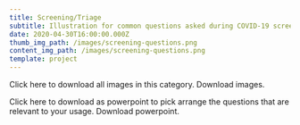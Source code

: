 ```yaml
---
title: Screening/Triage
subtitle: Illustration for common questions asked during COVID-19 screening and triage.
date: 2020-04-30T16:00:00.000Z
thumb_img_path: /images/screening-questions.png
content_img_path: /images/screening-questions.png
template: project
---
```

Click here to download all images in this category. Download images.



Click here to download as powerpoint to pick arrange the questions that are relevant to your usage. Download powerpoint.